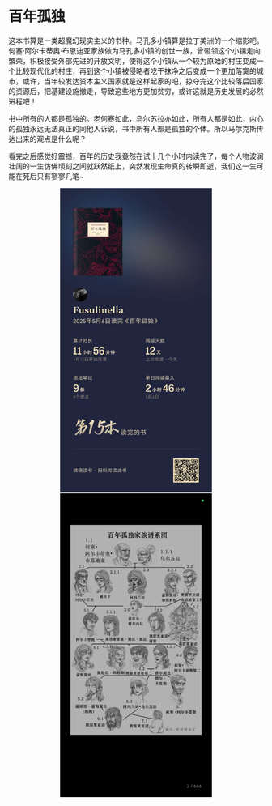 # 百年孤独


这本书算是一类超魔幻现实主义的书种。马孔多小镇算是拉丁美洲的一个缩影吧。何塞·阿尔卡蒂奥·布恩迪亚家族做为马孔多小镇的创世一族，曾带领这个小镇走向繁荣，积极接受外部先进的开放文明，使得这个小镇从一个较为原始的村庄变成一个比较现代化的村庄，再到这个小镇被侵略者吃干抹净之后变成一个更加落寞的城市，或许，当年较发达资本主义国家就是这样起家的吧，掠夺完这个比较落后国家的资源后，把基建设施撤走，导致这些地方更加贫穷，或许这就是历史发展的必然进程吧！

书中所有的人都是孤独的。老何赛如此，乌尔苏拉亦如此，所有人都是如此，内心的孤独永远无法真正的同他人诉说，书中所有人都是孤独的个体。所以马尔克斯传达出来的观点是什么呢？

看完之后感觉好震撼，百年的历史我竟然在试十几个小时内读完了，每个人物波澜壮阔的一生仿佛顷刻之间就跃然纸上，突然发现生命真的转瞬即逝，我们这一生可能在死后只有寥寥几笔~

<div style="text-align: center;">
  <img src="over.jpg" alt="总耗时" title="总耗时" width="300" height="600" />
</div>

<div style="text-align: center;">
  <img src="characters.jpg" alt="人物图谱" title="人物图谱" width="300" height="600" />
</div>
